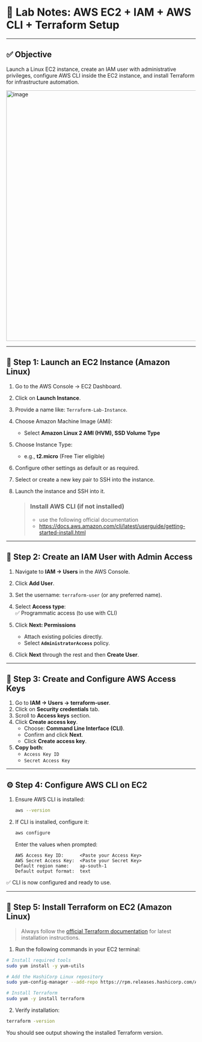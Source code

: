 # 🧪 **Lab Notes: AWS EC2 + IAM + AWS CLI + Terraform Setup**

---

## ✅ **Objective**

Launch a Linux EC2 instance, create an IAM user with administrative privileges, configure AWS CLI inside the EC2 instance, and install Terraform for infrastructure automation.

<img width="667" alt="image" src="https://github.com/user-attachments/assets/e928fb93-5e3d-4beb-8551-f0da54f7e0df" />

---

## 🚀 **Step 1: Launch an EC2 Instance (Amazon Linux)**

1. Go to the AWS Console → EC2 Dashboard.
2. Click on **Launch Instance**.
3. Provide a name like: `Terraform-Lab-Instance`.
4. Choose Amazon Machine Image (AMI):
   - Select **Amazon Linux 2 AMI (HVM), SSD Volume Type**
5. Choose Instance Type:
   - e.g., **t2.micro** (Free Tier eligible)
6. Configure other settings as default or as required.
7. Select or create a new key pair to SSH into the instance.
8. Launch the instance and SSH into it.

   > ### Install AWS CLI (if not installed)
   > - use the following official documentation
   > - https://docs.aws.amazon.com/cli/latest/userguide/getting-started-install.html
---

## 👤 **Step 2: Create an IAM User with Admin Access**

1. Navigate to **IAM → Users** in the AWS Console.
2. Click **Add User**.
3. Set the username: `terraform-user` (or any preferred name).
4. Select **Access type**:  
   ✅ Programmatic access (to use with CLI)

5. Click **Next: Permissions**  
   - Attach existing policies directly.
   - Select **`AdministratorAccess`** policy.

6. Click **Next** through the rest and then **Create User**.

---

## 🔐 **Step 3: Create and Configure AWS Access Keys**

1. Go to **IAM → Users → terraform-user**.
2. Click on **Security credentials** tab.
3. Scroll to **Access keys** section.
4. Click **Create access key**.
   - Choose: **Command Line Interface (CLI)**.
   - Confirm and click **Next**.
   - Click **Create access key**.
5. **Copy both**:
   - `Access Key ID`
   - `Secret Access Key`

---

## ⚙️ **Step 4: Configure AWS CLI on EC2**

1. Ensure AWS CLI is installed:
   ```bash
   aws --version
   ```

2. If CLI is installed, configure it:
   ```bash
   aws configure
   ```
   Enter the values when prompted:
   ```
   AWS Access Key ID:      <Paste your Access Key>
   AWS Secret Access Key:  <Paste your Secret Key>
   Default region name:    ap-south-1
   Default output format:  text
   ```

✅ CLI is now configured and ready to use.

---

## 🔧 **Step 5: Install Terraform on EC2 (Amazon Linux)**

> Always follow the [official Terraform documentation](https://developer.hashicorp.com/terraform/downloads) for latest installation instructions.

1. Run the following commands in your EC2 terminal:

```bash
# Install required tools
sudo yum install -y yum-utils

# Add the HashiCorp Linux repository
sudo yum-config-manager --add-repo https://rpm.releases.hashicorp.com/AmazonLinux/hashicorp.repo

# Install Terraform
sudo yum -y install terraform
```

2. Verify installation:
```bash
terraform -version
```

You should see output showing the installed Terraform version.
